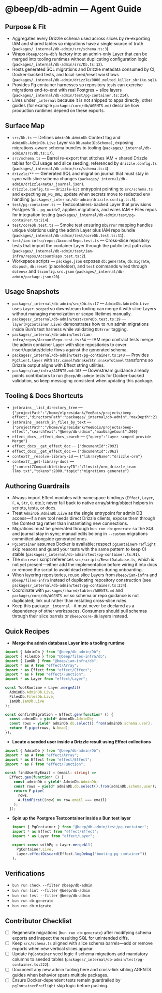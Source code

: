 # @beep/db-admin — Agent Guide

## Purpose & Fit
- Aggregates every Drizzle schema used across slices by re-exporting IAM and shared tables so migrations have a single source of truth (`packages/_internal/db-admin/src/schema.ts:3`).
- Wraps `@beep/core-db`’s factory into an admin-only Layer that can be merged into tooling runtimes without duplicating configuration logic (`packages/_internal/db-admin/src/Db.ts:12`).
- Hosts generated SQL migrations and Drizzle metadata consumed by CI, Docker-backed tests, and local seed/reset workflows (`packages/_internal/db-admin/drizzle/0000_melted_killer_shrike.sql`).
- Provides Pg container harnesses so repository tests can exercise migrations end-to-end with real Postgres + slice layers (`packages/_internal/db-admin/test/pg-container.ts:214`).
- Lives under `_internal` because it is not shipped to apps directly; other guides (for example `packages/core/db/AGENTS.md`) describe how production runtimes depend on these exports.

## Surface Map
- `src/Db.ts` — Defines `AdminDb.AdminDb` Context tag and `AdminDb.AdminDb.Live` Layer via `Db.make(DbSchema)`, exposing migrations-aware schema bundles to tooling (`packages/_internal/db-admin/src/Db.ts:17`).
- `src/schema.ts` — Barrel re-export that stitches IAM + shared Drizzle tables for CLI usage and slice seeding; referenced by `drizzle.config.ts` (`packages/_internal/db-admin/src/schema.ts:4`).
- `drizzle/**` — Generated SQL and migration journal that must stay in sync with slice schema changes (`packages/_internal/db-admin/drizzle/meta/_journal.json`).
- `drizzle.config.ts` — `drizzle-kit` entrypoint pointing to `src/schema.ts` and expecting `DB_PG_URL`; update when secrets move to redacted env handling (`packages/_internal/db-admin/drizzle.config.ts:5`).
- `test/pg-container.ts` — Testcontainers-backed Layer that provisions Postgres 15 + `pg_uuidv7`, applies migrations, and wires IAM + Files repos for integration testing (`packages/_internal/db-admin/test/pg-container.ts:214`).
- `test/coreDb.test.ts` — Smoke test ensuring `DbError` mapping handles unique violations using the admin Layer plus IAM repo bundle (`packages/_internal/db-admin/test/coreDb.test.ts:31`).
- `test/iam-infra/repos/AccountRepo.test.ts` — Cross-slice repository tests that import the container Layer through the public test path alias (`packages/_internal/db-admin/test/iam-infra/repos/AccountRepo.test.ts:2`).
- Workspace scripts — `package.json` exposes `db:generate`, `db:migrate`, `db:push`, `db:reset` (placeholder), and `test` commands wired through `dotenvx` and `tsconfig.src.json` (`packages/_internal/db-admin/package.json:20`).

## Usage Snapshots
- `packages/_internal/db-admin/src/Db.ts:17` — `AdminDb.AdminDb.Live` uses `Layer.scoped` so downstream tooling can merge it with slice Layers without managing memoization or scope lifetimes manually.
- `packages/_internal/db-admin/test/coreDb.test.ts:19` — `layer(PgContainer.Live)` demonstrates how to run admin migrations inside Bun’s test harness while validating `DbError` tagging.
- `packages/_internal/db-admin/test/iam-infra/repos/AccountRepo.test.ts:34` — IAM repo contract tests merge the admin container Layer with slice repositories to cover insert/update/delete flows against the generated schema.
- `packages/_internal/db-admin/test/pg-container.ts:240` — Provides `PgClient.layer` with `Str.camelToSnake`/`Str.snakeToCamel` transforms so Drizzle output aligns with Effect string utilities.
- `packages/iam/infra/AGENTS.md:103` — Downstream guidance already points contributors to run `@beep/db-admin` tests for Docker-backed validation, so keep messaging consistent when updating this package.

## Tooling & Docs Shortcuts
- `jetbrains__list_directory_tree` — `{"projectPath":"/home/elpresidank/YeeBois/projects/beep-effect","directoryPath":"packages/_internal/db-admin","maxDepth":2}`
- `jetbrains__search_in_files_by_text` — `{"projectPath":"/home/elpresidank/YeeBois/projects/beep-effect","searchText":"@beep/db-admin","maxUsageCount":200}`
- `effect_docs__effect_docs_search` — `{"query":"Layer scoped provide Merge"}`
- `effect_docs__get_effect_doc` — `{"documentId":7093}`
- `effect_docs__get_effect_doc` — `{"documentId":7062}`
- `context7__resolve-library-id` — `{"libraryName":"drizzle-orm"}`
- `context7__get-library-docs` — `{"context7CompatibleLibraryID":"/llmstxt/orm_drizzle_team-llms.txt","tokens":2000,"topic":"migrations generate"}`

## Authoring Guardrails
- Always import Effect modules with namespace bindings (`Effect`, `Layer`, `F`, `A`, `Str`, `O`, etc.); never fall back to native array/string/object helpers in scripts, tests, or docs.
- Treat `AdminDb.AdminDb.Live` as the single entrypoint for admin DB access—if a new tool needs direct Drizzle clients, expose them through the Context tag rather than instantiating new connections.
- Migrations must be generated through `bun run db:generate` so the SQL and journal stay in sync; manual edits belong in `--custom` migrations committed alongside generated ones.
- `PgContainer` assumes Docker is available; respect `pgContainerPreflight` skip reasons and guard your tests with the same pattern to keep CI stable (`packages/_internal/db-admin/test/pg-container.ts:91`).
- The `db:reset` script references `src/scripts/ResetDatabase.ts`, which is not yet present—either add the implementation before wiring it into docs or remove the script to avoid dead references during onboarding.
- When layering repositories, reuse slice Layers from `@beep/iam-infra` and `@beep/files-infra` instead of duplicating repository construction (see `packages/_internal/db-admin/test/pg-container.ts:234`).
- Coordinate with `packages/shared/tables/AGENTS.md` and `packages/core/db/AGENTS.md` so schema or repo guidance is not duplicated; link out rather than restating cross-slice rules.
- Keep this package `_internal`—it must never be declared as a dependency of other workspaces. Consumers should pull schemas through their slice barrels or `@beep/core-db` layers instead.

## Quick Recipes
- **Merge the admin database Layer into a tooling runtime**
```ts
import { AdminDb } from "@beep/db-admin/Db";
import { FilesDb } from "@beep/files-infra/db";
import { IamDb } from "@beep/iam-infra/db";
import * as A from "effect/Array";
import * as Effect from "effect/Effect";
import * as F from "effect/Function";
import * as Layer from "effect/Layer";

const ToolRuntime = Layer.mergeAll(
  AdminDb.AdminDb.Live,
  FilesDb.FilesDb.Live,
  IamDb.IamDb.Live
);

const confirmMigration = Effect.gen(function* () {
  const adminDb = yield* AdminDb.AdminDb;
  const rows = yield* adminDb.db.select().from(adminDb.schema.user);
  return F.pipe(rows, A.head);
});
```
- **Locate a seeded user inside a Drizzle result using Effect collections**
```ts
import { AdminDb } from "@beep/db-admin/Db";
import * as A from "effect/Array";
import * as Effect from "effect/Effect";
import * as F from "effect/Function";

const findUserByEmail = (email: string) =>
  Effect.gen(function* () {
    const adminDb = yield* AdminDb.AdminDb;
    const rows = yield* adminDb.db.select().from(adminDb.schema.user);
    return F.pipe(
      rows,
      A.findFirst((row) => row.email === email)
    );
  });
```
- **Spin up the Postgres Testcontainer inside a Bun test layer**
  ```ts
  import { PgContainer } from "@beep/db-admin/test/pg-container";
  import * as Effect from "effect/Effect";
  import * as Layer from "effect/Layer";

  export const withPg = Layer.mergeAll(
    PgContainer.Live,
    Layer.effectDiscard(Effect.logDebug("booting pg container"))
  );
  ```

## Verifications
- `bun run check --filter @beep/db-admin`
- `bun run lint --filter @beep/db-admin`
- `bun run test --filter @beep/db-admin`
- `bun run db:generate`
- `bun run db:migrate`

## Contributor Checklist
- [ ] Regenerate migrations (`bun run db:generate`) after modifying schema exports and inspect the resulting SQL for unintended diffs.
- [ ] Keep `src/schema.ts` aligned with slice schema barrels—add or remove exports when new vertical slices appear.
- [ ] Update `PgContainer` seed logic if schema migrations add mandatory columns to seeded tables (`packages/_internal/db-admin/test/pg-container.ts:222`).
- [ ] Document any new admin tooling here and cross-link sibling AGENTS guides when behavior spans multiple packages.
- [ ] Ensure Docker-dependent tests remain guardrailed by `pgContainerPreflight` skip logic before pushing.
